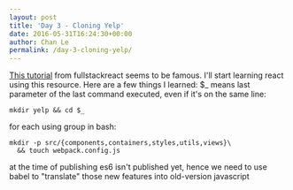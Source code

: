 ```yaml
---
layout: post
title: 'Day 3 - Cloning Yelp'
date: 2016-05-31T16:24:30+00:00
author: Chan Le
permalink: /day-3-cloning-yelp/
---
```

[This tutorial](https://www.fullstackreact.com/articles/react-tutorial-cloning-yelp/) from fullstackreact seems to be famous. I'll start learning react using this resource. Here are a few things I learned: $_ means last parameter of the last command executed, even if it's on the same line:

```
mkdir yelp && cd $_
```

for each using group in bash:

```
mkdir -p src/{components,containers,styles,utils,views}\
  && touch webpack.config.js
```

at the time of publishing es6 isn't published yet, hence we need to use babel to "translate" those new features into old-version javascript
